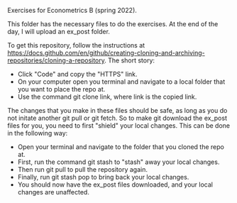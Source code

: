 Exercises for Econometrics B (spring 2022).

This folder has the necessary files to do the exercises. At the end of the day, I will upload an ex_post folder.

To get this repository, follow the instructions at https://docs.github.com/en/github/creating-cloning-and-archiving-repositories/cloning-a-repository. The short story:

- Click "Code" and copy the "HTTPS" link.
- On your computer open you terminal and navigate to a local folder that you want to place the repo at.
- Use the command git clone link, where link is the copied link.

The changes that you make in these files should be safe, as long as you do not initate another git pull or git fetch. So to make git download the ex_post files for you, you need to first "shield" your local changes. This can be done in the following way:

- Open your terminal and navigate to the folder that you cloned the repo at.
- First, run the command git stash to "stash" away your local changes.
- Then run git pull to pull the repository again.
- Finally, run git stash pop to bring back your local changes.
- You should now have the ex_post files downloaded, and your local changes are unaffected.

